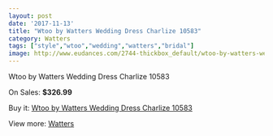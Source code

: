 ```yaml
---
layout: post
date: '2017-11-13'
title: "Wtoo by Watters Wedding Dress Charlize 10583"
category: Watters
tags: ["style","wtoo","wedding","watters","bridal"]
image: http://www.eudances.com/2744-thickbox_default/wtoo-by-watters-wedding-dress-charlize-10583.jpg
---
```

Wtoo by Watters Wedding Dress Charlize 10583

On Sales: **$326.99**
<a href="https://www.eudances.com/en/watters/929-wtoo-by-watters-wedding-dress-charlize-10583.html"><amp-img layout="responsive" width="600" height="600" src="//www.eudances.com/2744-thickbox_default/wtoo-by-watters-wedding-dress-charlize-10583.jpg" alt="Wtoo by Watters Wedding Dress Charlize 10583 0" /></a>
<a href="https://www.eudances.com/en/watters/929-wtoo-by-watters-wedding-dress-charlize-10583.html"><amp-img layout="responsive" width="600" height="600" src="//www.eudances.com/2746-thickbox_default/wtoo-by-watters-wedding-dress-charlize-10583.jpg" alt="Wtoo by Watters Wedding Dress Charlize 10583 1" /></a>
<a href="https://www.eudances.com/en/watters/929-wtoo-by-watters-wedding-dress-charlize-10583.html"><amp-img layout="responsive" width="600" height="600" src="//www.eudances.com/2745-thickbox_default/wtoo-by-watters-wedding-dress-charlize-10583.jpg" alt="Wtoo by Watters Wedding Dress Charlize 10583 2" /></a>

Buy it: [Wtoo by Watters Wedding Dress Charlize 10583](https://www.eudances.com/en/watters/929-wtoo-by-watters-wedding-dress-charlize-10583.html "Wtoo by Watters Wedding Dress Charlize 10583")

View more: [Watters](https://www.eudances.com/en/12-watters "Watters")